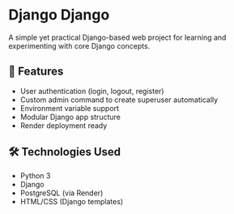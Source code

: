 # Django Django

A simple yet practical Django-based web project for learning and experimenting with core Django concepts.

## 🚀 Features

- User authentication (login, logout, register)
- Custom admin command to create superuser automatically
- Environment variable support
- Modular Django app structure
- Render deployment ready

## 🛠️ Technologies Used

- Python 3
- Django
- PostgreSQL (via Render)
- HTML/CSS (Django templates)
